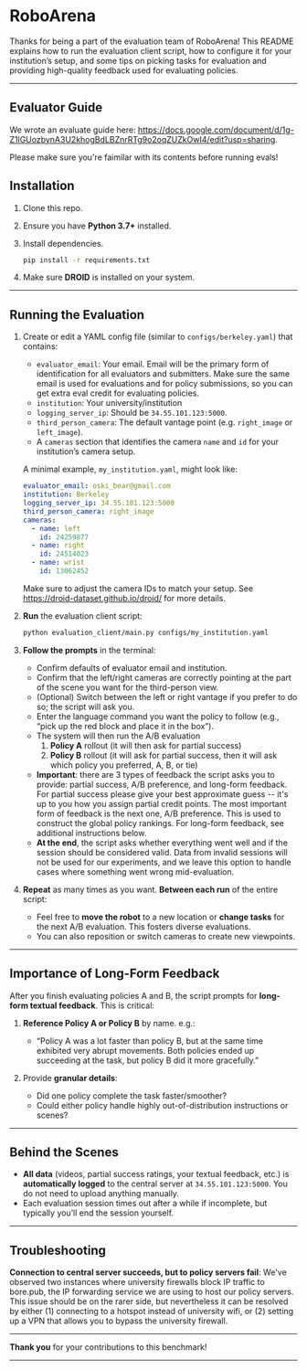 # RoboArena

Thanks for being a part of the evaluation team of RoboArena! This README explains how to run the evaluation client script, how to configure it for your institution’s setup, and some tips on picking tasks for evaluation and providing high-quality feedback used for evaluating policies.

---

## Evaluator Guide

We wrote an evaluate guide here: https://docs.google.com/document/d/1g-Z1lGUozbynA3U2khogBdLBZnrRTg9o2oqZUZkOwI4/edit?usp=sharing. 

Please make sure you're faimilar with its contents before running evals!

## Installation

1. Clone this repo.
2. Ensure you have **Python 3.7+** installed.
3. Install dependencies.

   ```bash
   pip install -r requirements.txt
   ```
   
4. Make sure **DROID** is installed on your system.

---

## Running the Evaluation

1. Create or edit a YAML config file (similar to `configs/berkeley.yaml`) that contains:
   - `evaluator_email`: Your email. Email will be the primary form of identification for all evaluators and submitters. Make sure the same email is used for evaluations and for policy submissions, so you can get extra eval credit for evaluating policies. 
   - `institution`: Your university/institution
   - `logging_server_ip`: Should be `34.55.101.123:5000`.
   - `third_person_camera`: The default vantage point (e.g. `right_image` or `left_image`).
   - A `cameras` section that identifies the camera `name` and `id` for your institution’s camera setup.

   A minimal example, `my_institution.yaml`, might look like:
   ```yaml
   evaluator_email: oski_bear@gmail.com
   institution: Berkeley
   logging_server_ip: 34.55.101.123:5000
   third_person_camera: right_image
   cameras:
     - name: left
       id: 24259877
     - name: right
       id: 24514023
     - name: wrist
       id: 13062452
   ```
   Make sure to adjust the camera IDs to match your setup. See https://droid-dataset.github.io/droid/ for more details.

3. **Run** the evaluation client script:

   ```bash
   python evaluation_client/main.py configs/my_institution.yaml
   ```

4. **Follow the prompts** in the terminal:
   - Confirm defaults of evaluator email and institution.
   - Confirm that the left/right cameras are correctly pointing at the part of the scene you want for the third-person view.
   - (Optional) Switch between the left or right vantage if you prefer to do so; the script will ask you.
   - Enter the language command you want the policy to follow (e.g., “pick up the red block and place it in the box”).
   - The system will then run the A/B evaluation
     1. **Policy A** rollout (it will then ask for partial success)
     2. **Policy B** rollout (it will ask for partial success, then it will ask which policy you preferred, A, B, or tie)
   - **Important**: there are 3 types of feedback the script asks you to provide: partial success, A/B preference, and long-form feedback. For partial success please give your best approximate guess -- it's up to you how you assign partial credit points. The most important form of feedback is the next one, A/B preference. This is used to construct the global policy rankings. For long-form feedback, see additional instructions below.
   - **At the end**, the script asks whether everything went well and if the session should be considered valid. Data from invalid sessions will not be used for our experiments, and we leave this option to handle cases where something went wrong mid-evaluation.

6. **Repeat** as many times as you want. **Between each run** of the entire script:
   - Feel free to **move the robot** to a new location or **change tasks** for the next A/B evaluation. This fosters diverse evaluations. 
   - You can also reposition or switch cameras to create new viewpoints.

---

## Importance of Long-Form Feedback

After you finish evaluating policies A and B, the script prompts for **long-form textual feedback**. This is critical:

1. **Reference Policy A or Policy B** by name. e.g.:
   - “Policy A was a lot faster than policy B, but at the same time exhibited very abrupt movements. Both policies ended up succeeding at the task, but policy B did it more gracefully.”

2. Provide **granular details**:
   - Did one policy complete the task faster/smoother?
   - Could either policy handle highly out-of-distribution instructions or scenes?

---

## Behind the Scenes

- **All data** (videos, partial success ratings, your textual feedback, etc.) is **automatically logged** to the central server at `34.55.101.123:5000`. You do not need to upload anything manually.
- Each evaluation session times out after a while if incomplete, but typically you’ll end the session yourself.

---

## Troubleshooting

**Connection to central server succeeds, but to policy servers fail**: We've observed two instances where university firewalls block IP traffic to bore.pub, the IP forwarding service we are using to host our policy servers. This issue should be on the rarer side, but nevertheless it can be resolved by either (1) connecting to a hotspot instead of university wifi, or (2) setting up a VPN that allows you to bypass the university firewall.

---

**Thank you** for your contributions to this benchmark!

---

